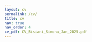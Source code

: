 ```yaml
---
layout: cv
permalink: /cv/
title: cv
nav: true
nav_order: 4
cv_pdf: CV_Bisiani_Simona_Jan_2025.pdf
---
```

